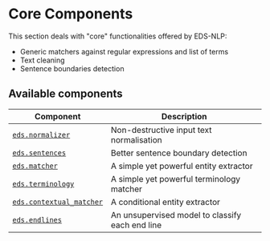 # Core Components

This section deals with "core" functionalities offered by EDS-NLP:

- Generic matchers against regular expressions and list of terms
- Text cleaning
- Sentence boundaries detection

## Available components

<!-- --8<-- [start:components] -->

| Component                                                      | Description                                     |
|----------------------------------------------------------------|-------------------------------------------------|
| [`eds.normalizer`](/pipelines/core/normalizer)                 | Non-destructive input text normalisation        |
| [`eds.sentences`](/pipelines/core/sentences)                   | Better sentence boundary detection              |
| [`eds.matcher`](/pipelines/core/matcher)                       | A simple yet powerful entity extractor          |
| [`eds.terminology`](/pipelines/core/terminology)               | A simple yet powerful terminology matcher       |
| [`eds.contextual_matcher`](/pipelines/core/contextual-matcher) | A conditional entity extractor                  |
| [`eds.endlines`](/pipelines/core/endlines)                     | An unsupervised model to classify each end line |

<!-- --8<-- [end:components] -->
